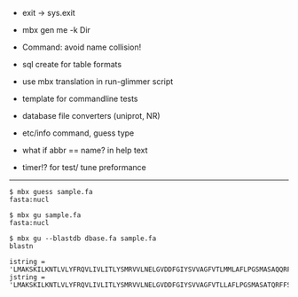 + exit -> sys.exit
+ mbx gen me -k Dir
+ Command: avoid name collision!
+ sql create for table formats

+ use mbx translation in run-glimmer script
+ template for commandline tests
+ database file converters (uniprot, NR)
+ etc/info command, guess type

+ what if abbr == name? in help text

+ timer!? for test/ tune preformance

------------

```
$ mbx guess sample.fa
fasta:nucl

$ mbx gu sample.fa
fasta:nucl

$ mbx gu --blastdb dbase.fa sample.fa
blastn

```


    istring = 'LMAKSKILKNTLVLYFRQVLIVLITLYSMRVVLNELGVDDFGIYSVVAGFVTLMMLAFLPGSMASAQQRFFTS'
    jstring = 'LMAKSKILKNTLVLYFRQVLIVLITLYSMRVVLNELGVDDFGIYSVVAGFVTLLAFLPGSMASATQRFFS'
